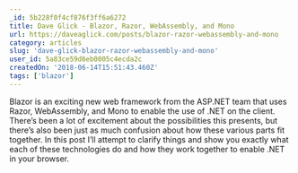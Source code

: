 ```yaml
---
_id: 5b228f0f4cf876f3ff6a6272
title: Dave Glick - Blazor, Razor, WebAssembly, and Mono
url: https://daveaglick.com/posts/blazor-razor-webassembly-and-mono
category: articles
slug: 'dave-glick-blazor-razor-webassembly-and-mono'
user_id: 5a83ce59d6eb0005c4ecda2c
createdOn: '2018-06-14T15:51:43.460Z'
tags: ['blazor']
---
```


Blazor is an exciting new web framework from the ASP.NET team that uses Razor, WebAssembly, and Mono to enable the use of .NET on the client. There’s been a lot of excitement about the possibilities this presents, but there’s also been just as much confusion about how these various parts fit together. In this post I’ll attempt to clarify things and show you exactly what each of these technologies do and how they work together to enable .NET in your browser.

